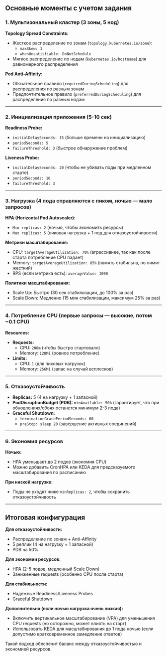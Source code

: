 ## Основные моменты с учетом задания

### 1. Мультизональный кластер (3 зоны, 5 нод)

**Topology Spread Constraints:**
- Жесткое распределение по зонам (`topology.kubernetes.io/zone`):
  - `maxSkew: 1`
  - `whenUnsatisfiable: DoNotSchedule`
- Мягкое распределение по нодам (`kubernetes.io/hostname`) для равномерного распределения

**Pod Anti-Affinity:**
- Обязательное правило (`requiredDuringScheduling`) для распределения по разным зонам
- Предпочтительное правило (`preferredDuringScheduling`) для распределения по разным нодам

---

### 2. Инициализация приложения (5-10 сек)

**Readiness Probe:**
- `initialDelaySeconds: 15` (больше времени на инициализацию)
- `periodSeconds: 5`
- `failureThreshold: 3` (быстрое обнаружение проблем)

**Liveness Probe:**
- `initialDelaySeconds: 20` (чтобы не убивать поды при медленном старте)
- `periodSeconds: 10`
- `failureThreshold: 3`

---

### 3. Нагрузка (4 пода справляются с пиком, ночью — мало запросов)

**HPA (Horizontal Pod Autoscaler):**
- `Min replicas: 2` (ночью, чтобы экономить ресурсы)
- `Max replicas: 5` (пиковая нагрузка + 1 под для отказоустойчивости)

**Метрики масштабирования:**
- CPU: `targetAverageUtilization: 70%` (агрессивнее, так как после старта потребление CPU падает)
- Memory: `targetAverageUtilization: 85%` (память стабильна, но лимит жесткий)
- RPS (если метрика есть): `averageValue: 1000`

**Политики масштабирования:**
- Scale Up: Быстро (30 сек стабилизации, до 100% за раз)
- Scale Down: Медленно (15 мин стабилизации, максимум 25% за раз)

---

### 4. Потребление CPU (первые запросы — высокие, потом ~0.1 CPU)

**Resources:**
- **Requests:**
  - CPU: `200m` (чтобы быстро стартовало)
  - Memory: `128Mi` (ровное потребление)
- **Limits:**
  - CPU: `1` (для пиковых нагрузок)
  - Memory: `256Mi` (запас на случай всплесков)

---

### 5. Отказоустойчивость

- **Replicas:** 5 (4 на нагрузку + 1 запасной)
- **PodDisruptionBudget (PDB):** `minAvailable: 50%` (гарантирует, что при обновлениях/сбоях останется минимум 2-3 пода)
- **Graceful Shutdown:**
  - `terminationGracePeriodSeconds: 60`
  - `preStop: sleep 20` (завершение активных соединений)

---

### 6. Экономия ресурсов

**Ночью:**
- HPA уменьшает до 2 подов (экономия CPU)
- Можно добавить CronHPA или KEDA для предсказуемого масштабирования по расписанию

**При низкой нагрузке:**
- Поды не уходят ниже `minReplicas: 2`, чтобы сохранить отказоустойчивость

---

## Итоговая конфигурация

**Для отказоустойчивости:**
- Распределение по зонам + Anti-Affinity
- 5 реплик (4 на нагрузку + 1 запасной)
- PDB на 50%

**Для экономии ресурсов:**
- HPA (2-5 подов, медленный Scale Down)
- Заниженные requests (особенно CPU после старта)

**Для стабильности:**
- Надежные Readiness/Liveness Probes
- Graceful Shutdown

**Дополнительно (если ночью нагрузка очень низкая):**
- Включить вертикальное масштабирование (VPA) для уменьшения CPU requests (но осторожно, может влиять на старт)
- Использовать KEDA для масштабирования до 1 пода ночью (если допустимо кратковременное замедление ответов)

Такой подход обеспечит баланс между отказоустойчивостью и экономией ресурсов.
